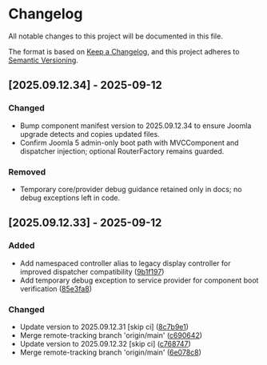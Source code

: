 # Changelog

All notable changes to this project will be documented in this file.

The format is based on [Keep a Changelog](https://keepachangelog.com/en/1.0.0/),
and this project adheres to [Semantic Versioning](https://semver.org/spec/v2.0.0.html).

## [2025.09.12.34] - 2025-09-12

### Changed
- Bump component manifest version to 2025.09.12.34 to ensure Joomla upgrade detects and copies updated files.
- Confirm Joomla 5 admin-only boot path with MVCComponent and dispatcher injection; optional RouterFactory remains guarded.

### Removed
- Temporary core/provider debug guidance retained only in docs; no debug exceptions left in code.

## [2025.09.12.33] - 2025-09-12

### Added

* Add namespaced controller alias to legacy display controller for improved dispatcher compatibility ([9b1f197](https://github.com/N6REJ/bears_aichatbot/commit/9b1f197))
* Add temporary debug exception to service provider for component boot verification ([85e3fa8](https://github.com/N6REJ/bears_aichatbot/commit/85e3fa8))

### Changed

* Update version to 2025.09.12.31 [skip ci] ([8c7b9e1](https://github.com/N6REJ/bears_aichatbot/commit/8c7b9e1))
* Merge remote-tracking branch 'origin/main' ([c690642](https://github.com/N6REJ/bears_aichatbot/commit/c690642))
* Update version to 2025.09.12.32 [skip ci] ([c768747](https://github.com/N6REJ/bears_aichatbot/commit/c768747))
* Merge remote-tracking branch 'origin/main' ([6e078c8](https://github.com/N6REJ/bears_aichatbot/commit/6e078c8))
